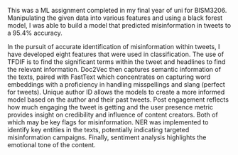 This was a ML assignment completed in my final year of uni for BISM3206. Manipulating the given data into various features and using a black forest model, I was able to build a model that predicted misinformation in tweets to a 95.4% accuracy. 

In the pursuit of accurate identification of misinformation within tweets, I have developed eight features that were used in classification. The use of TFDIF is to find the significant terms within the tweet and headlines to find the relevant information. Doc2Vec then captures semantic information of the texts, paired with FastText which concentrates on capturing word embeddings with a proficiency in handling misspellings and slang (perfect for tweets). Unique author ID allows the models to create a more informed model based on the author and their past tweets. Post engagement reflects how much engaging the tweet is getting and the user presence metric provides insight on credibility and influence of content creators. Both of which may be key flags for misinformation. NER was implemented to identify key entities in the texts, potentially indicating targeted misinformation campaigns. Finally, sentiment analysis highlights the emotional tone of the content. 



